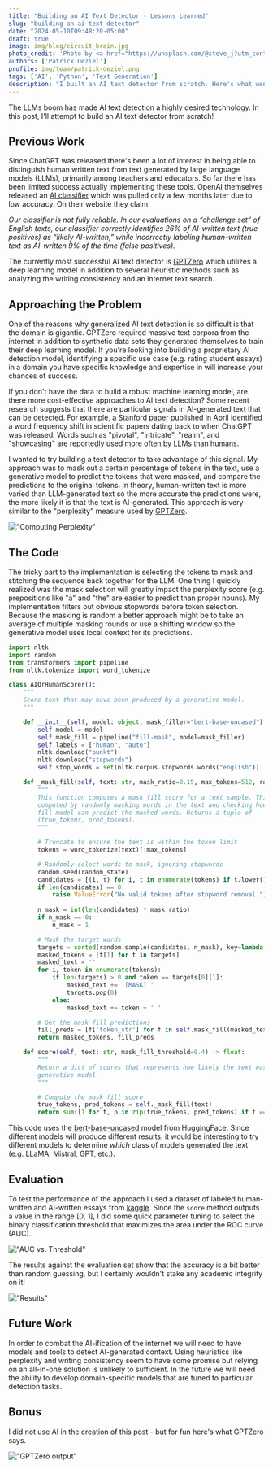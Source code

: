 ```yaml
---
title: "Building an AI Text Detector - Lessons Learned"
slug: "building-an-ai-text-detector"
date: "2024-05-10T09:48:20-05:00"
draft: true
image: img/blog/circuit_brain.jpg
photo_credit: 'Photo by <a href="https://unsplash.com/@steve_j?utm_content=creditCopyText&utm_medium=referral&utm_source=unsplash">Steve Johnson</a> on <a href="https://unsplash.com/photos/a-computer-circuit-board-with-a-brain-on-it-_0iV9LmPDn0?utm_content=creditCopyText&utm_medium=referral&utm_source=unsplash">Unsplash</a>'
authors: ['Patrick Deziel']
profile: img/team/patrick-deziel.png
tags: ['AI', 'Python', 'Text Generation']
description: "I built an AI text detector from scratch. Here's what went right and what went wrong."
---
```


The LLMs boom has made AI text detection a highly desired technology. In this post, I'll attempt to build an AI text detector from scratch!

<!--more-->

## Previous Work

Since ChatGPT was released there's been a lot of interest in being able to distinguish human written text from text generated by large language models (LLMs), primarily among teachers and educators. So far there has been limited success actually implementing these tools. OpenAI themselves released an [AI classifier](https://openai.com/index/new-ai-classifier-for-indicating-ai-written-text/) which was pulled only a few months later due to low accuracy. On their website they claim:

_Our classifier is not fully reliable. In our evaluations on a “challenge set” of English texts, our classifier correctly identifies 26% of AI-written text (true positives) as “likely AI-written,” while incorrectly labeling human-written text as AI-written 9% of the time (false positives)._

The currently most successful AI text detector is [GPTZero](https://gptzero.me/) which utilizes a deep learning model in addition to several heuristic methods such as analyzing the writing consistency and an internet text search.

## Approaching the Problem

One of the reasons why generalized AI text detection is so difficult is that the domain is gigantic. GPTZero required massive text corpora from the internet in addition to synthetic data sets they generated themselves to train their deep learning model. If you're looking into building a proprietary AI detection model, identifying a specific use case (e.g. rating student essays) in a domain you have specific knowledge and expertise in will increase your chances of success.

If you don't have the data to build a robust machine learning model, are there more cost-effective approaches to AI text detection? Some recent research suggests that there are particular signals in AI-generated text that can be detected. For example, a [Stanford paper](https://arxiv.org/html/2404.01268v1) published in April identified a word frequency shift in scientific papers dating back to when ChatGPT was released. Words such as "pivotal", "intricate", "realm", and "showcasing" are reportedly used more often by LLMs than humans.

I wanted to try building a text detector to take advantage of this signal. My approach was to mask out a certain percentage of tokens in the text, use a generative model to predict the tokens that were masked, and compare the predictions to the original tokens. In theory, human-written text is more varied than LLM-generated text so the more accurate the predictions were, the more likely it is that the text is AI-generated. This approach is very similar to the "perplexity" measure used by [GPTZero](https://gptzero.me/technology).

!["Computing Perplexity"](/img/blog/2024-05-10-building-an-ai-text-detector/workflow.png)

## The Code

The tricky part to the implementation is selecting the tokens to mask and stitching the sequence back together for the LLM. One thing I quickly realized was the mask selection will greatly impact the perplexity score (e.g. prepositions like "a" and "the" are easier to predict than proper nouns). My implementation filters out obvious stopwords before token selection. Because the masking is random a better approach might be to take an average of multiple masking rounds or use a shifting window so the generative model uses local context for its predictions.

```python
import nltk
import random
from transformers import pipeline
from nltk.tokenize import word_tokenize

class AIOrHumanScorer():
    """
    Score text that may have been produced by a generative model.
    """

    def __init__(self, model: object, mask_filler="bert-base-uncased"):
        self.model = model
        self.mask_fill = pipeline("fill-mask", model=mask_filler)
        self.labels = ["human", "auto"]
        nltk.download("punkt")
        nltk.download("stopwords")
        self.stop_words = set(nltk.corpus.stopwords.words("english"))

    def _mask_fill(self, text: str, mask_ratio=0.15, max_tokens=512, random_state=42) -> tuple:
        """
        This function computes a mask fill score for a text sample. This score is
        computed by randomly masking words in the text and checking how well a mask
        fill model can predict the masked words. Returns a tuple of
        (true_tokens, pred_tokens).
        """

        # Truncate to ensure the text is within the token limit
        tokens = word_tokenize(text)[:max_tokens]

        # Randomly select words to mask, ignoring stopwords
        random.seed(random_state)
        candidates = [(i, t) for i, t in enumerate(tokens) if t.lower() not in self.stop_words and t.isalnum() and len(t.strip()) > 1]
        if len(candidates) == 0:
            raise ValueError("No valid tokens after stopword removal.")
        
        n_mask = int(len(candidates) * mask_ratio)
        if n_mask == 0:
            n_mask = 1

        # Mask the target words
        targets = sorted(random.sample(candidates, n_mask), key=lambda x: x[0])
        masked_tokens = [t[1] for t in targets]
        masked_text = ''
        for i, token in enumerate(tokens):
            if len(targets) > 0 and token == targets[0][1]:
                masked_text += '[MASK] '
                targets.pop(0)
            else:
                masked_text += token + ' '

        # Get the mask fill predictions
        fill_preds = [f['token_str'] for f in self.mask_fill(masked_text, tokenizer_kwargs={'truncation': True})[0]]
        return masked_tokens, fill_preds

    def score(self, text: str, mask_fill_threshold=0.4) -> float:
        """
        Return a dict of scores that represents how likely the text was produced by a
        generative model.
        """

        # Compute the mask fill score
        true_tokens, pred_tokens = self._mask_fill(text)
        return sum([1 for t, p in zip(true_tokens, pred_tokens) if t == p]) / len(true_tokens)
```

This code uses the [bert-base-uncased](https://huggingface.co/google-bert/bert-base-uncased) model from HuggingFace. Since different models will produce different results, it would be interesting to try different models to determine _which_ class of models generated the text (e.g. LLaMA, Mistral, GPT, etc.).

## Evaluation

To test the performance of the approach I used a dataset of labeled human-written and AI-written essays from [kaggle](https://www.kaggle.com/datasets/jdragonxherrera/augmented-data-for-llm-detect-ai-generated-text). Since the `score` method outputs a value in the range [0, 1], I did some quick parameter tuning to select the binary classification threshold that maximizes the area under the ROC curve (AUC).

!["AUC vs. Threshold"](/img/blog/2024-05-10-building-an-ai-text-detector/threshold.png)

The results against the evaluation set show that the accuracy is a bit better than random guessing, but I certainly wouldn't stake any academic integrity on it!

!["Results"](/img/blog/2024-05-10-building-an-ai-text-detector/results.png)

## Future Work

In order to combat the AI-ification of the internet we will need to have models and tools to detect AI-generated context. Using heuristics like perplexity and writing consistency seem to have some promise but relying on an all-in-one solution is unlikely to sufficient. In the future we will need the ability to develop domain-specific models that are tuned to particular detection tasks.

## Bonus

I did not use AI in the creation of this post - but for fun here's what GPTZero says.

!["GPTZero output"](/img/blog/2024-05-10-building-an-ai-text-detector/gptzero.png)